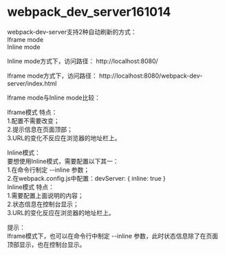 # webpack_dev_server161014

webpack-dev-server支持2种自动刷新的方式：  
Iframe mode  
Inline mode  

Inline mode方式下，访问路径：
http://localhost:8080/

Iframe mode方式下，访问路径：
http://localhost:8080/webpack-dev-server/index.html

Iframe mode与Inline mode比较：

Iframe模式 特点：  
1.配置不需要改变；  
2.提示信息在页面顶部；  
3.URL的变化不反应在浏览器的地址栏上。  

Inline模式：  
要想使用Inline模式，需要配置以下其一：  
1.在命令行制定 --inline 参数；  
2.在webpack.config.js中配置：devServer: { inline: true }  
Inline模式 特点：  
1.需要配置上面说明的内容；  
2.状态信息在控制台显示；  
3.URL的变化反应在浏览器的地址栏上。  

提示：  
Iframe模式下，也可以在命令行中制定 --inline 参数，此时状态信息除了在页面顶部显示，也在控制台显示。
